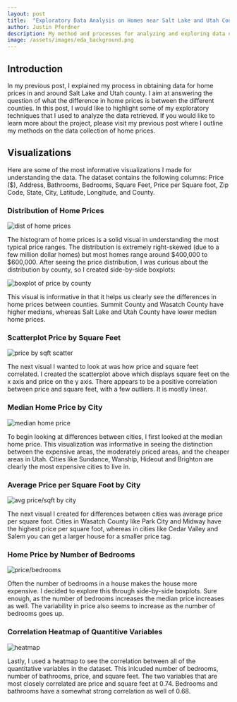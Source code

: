 ```yaml
---
layout: post
title:  "Exploratory Data Analysis on Homes near Salt Lake and Utah County"
author: Justin Pferdner
description: My method and processes for analyzing and exploring data on 1600+ homes near Salt Lake and Utah county 
image: /assets/images/eda_background.png
---
```


## Introduction
In my previous post, I explained my process in obtaining data for home prices in and around Salt Lake and Utah county. I aim at answering the question of what the difference in home prices is between the different counties. In this post, I would like to highlight some of my exploratory techniques that I used to analyze the data retrieved. If you would like to learn more about the project, please visit my previous post where I outline my methods on the data collection of home prices.

## Visualizations
Here are some of the most informative visualizations I made for understanding the data. The dataset contains the following columns: Price ($), Address, Bathrooms, Bedrooms, Square Feet, Price per Square foot, Zip Code, State, City, Latitude, Longitude, and County.

### Distribution of Home Prices

![dist of home prices](/assets/images/eda/dist_of_home_prices.png)

The histogram of home prices is a solid visual in understanding the most typical price ranges. The distribution is extremely right-skewed (due to a few million dollar homes) but most homes range around $400,000 to $600,000. After seeing the price distribution, I was curious about the distribution by county, so I created side-by-side boxplots:

![boxplot of price by county](/assets/images/eda/home_price_by_county.png)

This visual is informative in that it helps us clearly see the differences in home prices between counties. Summit County and Wasatch County have higher medians, whereas Salt Lake and Utah County have lower median home prices.

### Scatterplot Price by Square Feet

![price by sqft scatter](/assets/images/eda/price_by_sqft_by_county.png)

The next visual I wanted to look at was how price and square feet correlated. I created the scatterplot above which displays square feet on the x axis and price on the y axis. There appears to be a positive correlation between price and square feet, with a few outliers. It is mostly linear.

### Median Home Price by City

![median home price](/assets/images/eda/median_home_price.png)

To begin looking at differences between cities, I first looked at the median home price. This visualization was informative in seeing the distinction between the expensive areas, the moderately priced areas, and the cheaper areas in Utah. Cities like Sundance, Wanship, Hideout and Brighton are clearly the most expensive cities to live in. 

### Average Price per Square Foot by City

![avg price/sqft by city](/assets/images/eda/avg_price_per_sqft.png)

The next visual I created for differences between cities was average price per square foot. Cities in Wasatch County like Park City and Midway have the highest price per square foot, whereas in cities like Cedar Valley and Salem you can get a larger house for a smaller price tag.

### Home Price by Number of Bedrooms

![price/bedrooms](/assets/images/eda/price_by_bedroom.png)

Often the number of bedrooms in a house makes the house more expensive. I decided to explore this through side-by-side boxplots. Sure enough, as the number of bedrooms increases the median price increases as well. The variability in price also seems to increase as the number of bedrooms goes up.

### Correlation Heatmap of Quantitive Variables

![heatmap](/assets/images/eda/corr_heatmap.png)

Lastly, I used a heatmap to see the correlation between all of the quantitative variables in the dataset. This inlcuded number of bedrooms, number of bathrooms, price, and square feet. The two variables that are most closely correlated are price and square feet at 0.74. Bedrooms and bathrooms have a somewhat strong correlation as well of 0.68.